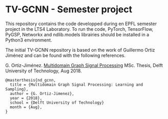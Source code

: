 # TV-GCNN - Semester project

This repository contains the code developped during en EPFL semester project in the LTS4 Laboratory. To run the code, PyTorch, TensorFlow, PyGSP, Networkx and ndlib.models librairies should be installed in a Python3 environment.


The initial TV-GCNN repository is based on the work of Guillermo Ortiz Jiménez and can be found with the following references.

G. Ortiz-Jiménez. [Multidomain Graph Signal Processing](https://repository.tudelft.nl/islandora/object/uuid%3A6fd6b441-1694-473e-a317-b60d168f19a7?collection=education) MSc. Thesis, Delft University of Technology, Aug 2018.
```
@masterthesis{nd_gcnn,
  title = {Multidomain Graph Signal Processing: Learning and Sampling},
  author = {G. Ortiz-Jimenez},
  year = {2018},
  school = {Delft University of Technology}
  month = {Aug},
}
